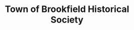 ---
layout: repo
title: "Town of Brookfield Historical Society"
id: 19411
permalink: repos/19411/
---